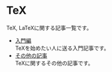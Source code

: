 TeX
===

TeX, LaTeXに関する記事一覧です。

- [入門編](beginner/index.md)<br>
    TeXを始めたい人に送る入門記事です。
- [その他の記事](other/index.md)<br>
    TeXに関するその他の記事です。